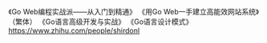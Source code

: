 
《Go Web编程实战派——从入门到精通》
《用Go Web一手建立高能效网站系统》（繁体）
《Go语言高级开发与实战》
《Go语言设计模式》
https://www.zhihu.com/people/shirdonl
